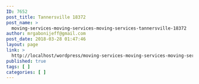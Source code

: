 ```yaml
---
ID: 7652
post_title: Tannersville 18372
post_name: >
  moving-services-moving-services-moving-services-tannersville-18372
author: mrgabonijeff@gmail.com
post_date: 2018-03-28 01:47:46
layout: page
link: >
  http://localhost/wordpress/moving-services-moving-services-moving-services-tannersville-18372/
published: true
tags: [ ]
categories: [ ]
---
```

